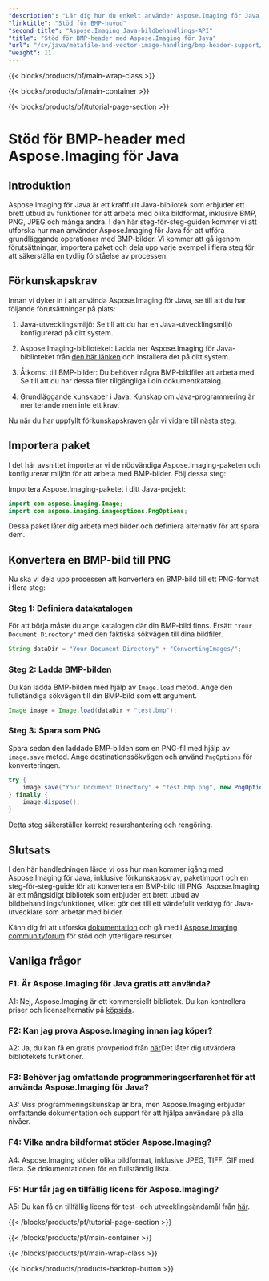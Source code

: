```yaml
---
"description": "Lär dig hur du enkelt använder Aspose.Imaging för Java till BMP-header. Importera paket, ladda bilder och spara i olika format steg för steg."
"linktitle": "Stöd för BMP-huvud"
"second_title": "Aspose.Imaging Java-bildbehandlings-API"
"title": "Stöd för BMP-header med Aspose.Imaging för Java"
"url": "/sv/java/metafile-and-vector-image-handling/bmp-header-support/"
"weight": 11
---
```


{{< blocks/products/pf/main-wrap-class >}}

{{< blocks/products/pf/main-container >}}

{{< blocks/products/pf/tutorial-page-section >}}

# Stöd för BMP-header med Aspose.Imaging för Java

## Introduktion

Aspose.Imaging för Java är ett kraftfullt Java-bibliotek som erbjuder ett brett utbud av funktioner för att arbeta med olika bildformat, inklusive BMP, PNG, JPEG och många andra. I den här steg-för-steg-guiden kommer vi att utforska hur man använder Aspose.Imaging för Java för att utföra grundläggande operationer med BMP-bilder. Vi kommer att gå igenom förutsättningar, importera paket och dela upp varje exempel i flera steg för att säkerställa en tydlig förståelse av processen.

## Förkunskapskrav

Innan vi dyker in i att använda Aspose.Imaging för Java, se till att du har följande förutsättningar på plats:

1. Java-utvecklingsmiljö: Se till att du har en Java-utvecklingsmiljö konfigurerad på ditt system.

2. Aspose.Imaging-biblioteket: Ladda ner Aspose.Imaging för Java-biblioteket från [den här länken](https://releases.aspose.com/imaging/java/) och installera det på ditt system.

3. Åtkomst till BMP-bilder: Du behöver några BMP-bildfiler att arbeta med. Se till att du har dessa filer tillgängliga i din dokumentkatalog.

4. Grundläggande kunskaper i Java: Kunskap om Java-programmering är meriterande men inte ett krav.

Nu när du har uppfyllt förkunskapskraven går vi vidare till nästa steg.

## Importera paket

I det här avsnittet importerar vi de nödvändiga Aspose.Imaging-paketen och konfigurerar miljön för att arbeta med BMP-bilder. Följ dessa steg:

Importera Aspose.Imaging-paketet i ditt Java-projekt:

```java
import com.aspose.imaging.Image;
import com.aspose.imaging.imageoptions.PngOptions;
```

Dessa paket låter dig arbeta med bilder och definiera alternativ för att spara dem.

## Konvertera en BMP-bild till PNG

Nu ska vi dela upp processen att konvertera en BMP-bild till ett PNG-format i flera steg:

### Steg 1: Definiera datakatalogen

För att börja måste du ange katalogen där din BMP-bild finns. Ersätt `"Your Document Directory"` med den faktiska sökvägen till dina bildfiler.

```java
String dataDir = "Your Document Directory" + "ConvertingImages/";
```

### Steg 2: Ladda BMP-bilden

Du kan ladda BMP-bilden med hjälp av `Image.load` metod. Ange den fullständiga sökvägen till din BMP-bild som ett argument.

```java
Image image = Image.load(dataDir + "test.bmp");
```

### Steg 3: Spara som PNG

Spara sedan den laddade BMP-bilden som en PNG-fil med hjälp av `image.save` metod. Ange destinationssökvägen och använd `PngOptions` för konverteringen.

```java
try {
    image.save("Your Document Directory" + "test.bmp.png", new PngOptions());
} finally {
    image.dispose();
}
```

Detta steg säkerställer korrekt resurshantering och rengöring.

## Slutsats

I den här handledningen lärde vi oss hur man kommer igång med Aspose.Imaging för Java, inklusive förkunskapskrav, paketimport och en steg-för-steg-guide för att konvertera en BMP-bild till PNG. Aspose.Imaging är ett mångsidigt bibliotek som erbjuder ett brett utbud av bildbehandlingsfunktioner, vilket gör det till ett värdefullt verktyg för Java-utvecklare som arbetar med bilder.

Känn dig fri att utforska [dokumentation](https://reference.aspose.com/imaging/java/) och gå med i [Aspose.Imaging communityforum](https://forum.aspose.com/) för stöd och ytterligare resurser.

## Vanliga frågor

### F1: Är Aspose.Imaging för Java gratis att använda?

A1: Nej, Aspose.Imaging är ett kommersiellt bibliotek. Du kan kontrollera priser och licensalternativ på [köpsida](https://purchase.aspose.com/buy).

### F2: Kan jag prova Aspose.Imaging innan jag köper?

A2: Ja, du kan få en gratis provperiod från [här](https://releases.aspose.com/)Det låter dig utvärdera bibliotekets funktioner.

### F3: Behöver jag omfattande programmeringserfarenhet för att använda Aspose.Imaging för Java?

A3: Viss programmeringskunskap är bra, men Aspose.Imaging erbjuder omfattande dokumentation och support för att hjälpa användare på alla nivåer.

### F4: Vilka andra bildformat stöder Aspose.Imaging?

A4: Aspose.Imaging stöder olika bildformat, inklusive JPEG, TIFF, GIF med flera. Se dokumentationen för en fullständig lista.

### F5: Hur får jag en tillfällig licens för Aspose.Imaging?

A5: Du kan få en tillfällig licens för test- och utvecklingsändamål från [här](https://purchase.aspose.com/temporary-license/).

{{< /blocks/products/pf/tutorial-page-section >}}

{{< /blocks/products/pf/main-container >}}

{{< /blocks/products/pf/main-wrap-class >}}

{{< blocks/products/products-backtop-button >}}